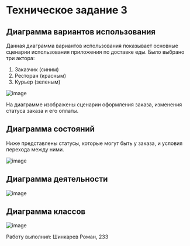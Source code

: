 # Техническое задание 3

## Диаграмма вариантов использования

Данная диаграмма вариантов использования показывает основные сценарии использования приложения по доставке еды. Было выбрано три актора:
1) Заказчик (синим)
2) Ресторан (красным)
3) Курьер (зеленым)

![image](https://github.com/RomaShinkarev/programming_techonlogy_3/assets/85445712/0e1dbe56-75d6-4f59-986c-87cdfac6826e)

На диаграмме изображены сценарии оформления заказа, изменения статуса заказа  и его оплаты.

## Диаграмма состояний

Ниже представлены статусы, которые могут быть у заказа, и условия перехода между ними.

![image](https://github.com/RomaShinkarev/programming_techonlogy_3/assets/85445712/58945680-6374-40ae-9cd6-0b4474793b0e)

## Диаграмма деятельности

![image](https://github.com/RomaShinkarev/programming_techonlogy_3/assets/85445712/024f5fe8-9c3b-4de7-a36c-8fdd56eabdba)

## Диаграмма классов

![image](https://github.com/RomaShinkarev/programming_techonlogy_3/assets/85445712/9932b3c7-adc7-422a-9ef2-b77aea716c73)

Работу выполнил: Шинкарев Роман, 233
